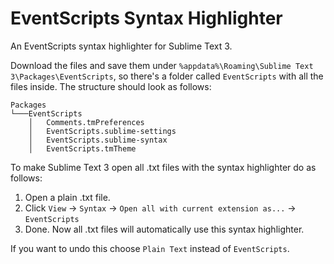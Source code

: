 # EventScripts Syntax Highlighter

An EventScripts syntax highlighter for Sublime Text 3.

Download the files and save them under `%appdata%\Roaming\Sublime Text 3\Packages\EventScripts`, so there's a folder called `EventScripts` with all the files inside.
The structure should look as follows:

```
Packages  
└───EventScripts
    │   Comments.tmPreferences
    │   EventScripts.sublime-settings
    │   EventScripts.sublime-syntax
    │   EventScripts.tmTheme
```

To make Sublime Text 3 open all .txt files with the syntax highlighter do as follows:
1. Open a plain .txt file.
2. Click `View` -> `Syntax` -> `Open all with current extension as...` -> `EventScripts`
3. Done. Now all .txt files will automatically use this syntax highlighter.

If you want to undo this choose `Plain Text` instead of `EventScripts`.

